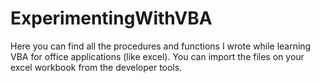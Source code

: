 # ExperimentingWithVBA

Here you can find all the procedures and functions I wrote while learning VBA for office applications (like excel).
You can import the files on your excel workbook from the developer tools.
